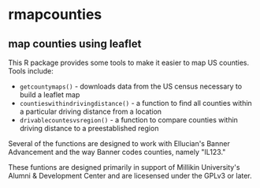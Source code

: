 rmapcounties
===================================
map counties using leaflet
-----------------------------------

This R package provides some tools to make it easier to map US counties. Tools include:

  - `getcountymaps()` - downloads data from the US census necessary to build a leaflet map
  - `countieswithindrivingdistance()` - a function to find all counties within a particular driving distance from a location
  - `drivablecountesvsregion()` - a function to compare counties within driving distance to a preestablished region

Several of the functions are designed to work with Ellucian's Banner Advancement and the way Banner codes counties, namely "IL123."

These funtions are designed primarily in support of Millikin University's Alumni & Development Center and are licesensed under the GPLv3 or later.
